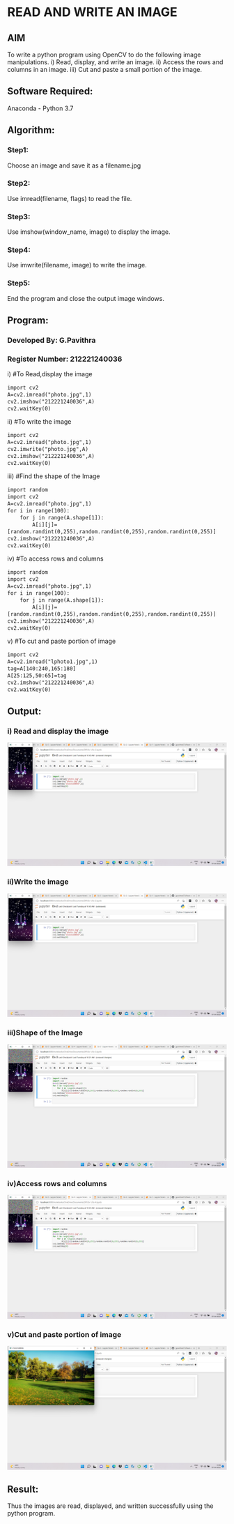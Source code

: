# READ AND WRITE AN IMAGE
## AIM
To write a python program using OpenCV to do the following image manipulations.
i) Read, display, and write an image.
ii) Access the rows and columns in an image.
iii) Cut and paste a small portion of the image.

## Software Required:
Anaconda - Python 3.7
## Algorithm:
### Step1:
Choose an image and save it as a filename.jpg
### Step2:
Use imread(filename, flags) to read the file.
### Step3:
Use imshow(window_name, image) to display the image.
### Step4:
Use imwrite(filename, image) to write the image.
### Step5:
End the program and close the output image windows.
## Program:
### Developed By: G.Pavithra
### Register Number: 212221240036
i) #To Read,display the image
~~~
import cv2
A=cv2.imread("photo.jpg",1)
cv2.imshow("212221240036",A)
cv2.waitKey(0)
~~~
ii) #To write the image
~~~
import cv2
A=cv2.imread("photo.jpg",1)
cv2.imwrite("photo.jpg",A)
cv2.imshow("212221240036",A)
cv2.waitKey(0)
~~~
iii) #Find the shape of the Image
~~~
import random
import cv2
A=cv2.imread("photo.jpg",1)
for i in range(100):
    for j in range(A.shape[1]):
        A[i][j]=[random.randint(0,255),random.randint(0,255),random.randint(0,255)]
cv2.imshow("212221240036",A)
cv2.waitKey(0)
~~~
iv) #To access rows and columns
~~~
import random
import cv2
A=cv2.imread("photo.jpg",1)
for i in range(100):
    for j in range(A.shape[1]):
        A[i][j]=[random.randint(0,255),random.randint(0,255),random.randint(0,255)]
cv2.imshow("212221240036",A)
cv2.waitKey(0)
~~~
v) #To cut and paste portion of image
~~~
import cv2
A=cv2.imread("lphoto1.jpg",1)
tag=A[140:240,165:180]
A[25:125,50:65]=tag
cv2.imshow("212221240036",A)
cv2.waitKey(0)
~~~
## Output:

### i) Read and display the image
![output](m6.png)
### ii)Write the image
![output](m7.png)
### iii)Shape of the Image
![output](m8.png)
### iv)Access rows and columns
![output](m9.png)
### v)Cut and paste portion of image
![output](m10.png)
## Result:
Thus the images are read, displayed, and written successfully using the python program.


